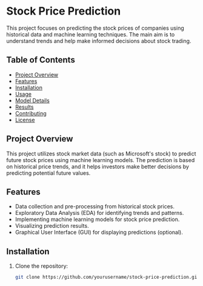 # Stock Price Prediction

This project focuses on predicting the stock prices of companies using historical data and machine learning techniques. The main aim is to understand trends and help make informed decisions about stock trading.

## Table of Contents
- [Project Overview](#project-overview)
- [Features](#features)
- [Installation](#installation)
- [Usage](#usage)
- [Model Details](#model-details)
- [Results](#results)
- [Contributing](#contributing)
- [License](#license)

## Project Overview
This project utilizes stock market data (such as Microsoft's stock) to predict future stock prices using machine learning models. The prediction is based on historical price trends, and it helps investors make better decisions by predicting potential future values.

## Features
- Data collection and pre-processing from historical stock prices.
- Exploratory Data Analysis (EDA) for identifying trends and patterns.
- Implementing machine learning models for stock price prediction.
- Visualizing prediction results.
- Graphical User Interface (GUI) for displaying predictions (optional).

## Installation

1. Clone the repository:
   ```bash
   git clone https://github.com/yourusername/stock-price-prediction.git
